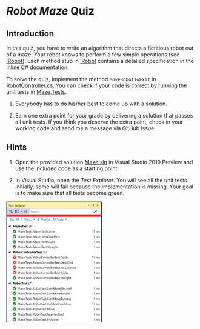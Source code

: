# *Robot Maze* Quiz

## Introduction

In this quiz, you have to write an algorithm that directs a fictitious robot out of a maze. Your robot knows to perform a few simple operations (see [IRobot](Maze.Library/IRobot.cs)). Each method stub in [IRobot](Maze.Library/IRobot.cs) contains a detailed specification in the inline C# documentation.

To solve the quiz, implement the method `MoveRobotToExit` in [RobotController.cs](Maze.Robot/RobotController.cs). You can check if your code is correct by running the unit tests in [Maze.Tests](Maze.Tests).

1. Everybody has to do his/her best to come up with a solution.

1. Earn one extra point for your grade by delivering a solution that passes all unit tests. If you think you deserve the extra point, check in your working code and send me a message via GitHub issue.

## Hints

1. Open the provided solution [Maze.sln](Maze.sln) in Visual Studio 2019 Preview and use the included code as a starting point.

1. In Visual Studio, open the *Test Explorer*. You will see all the unit tests. Initially, some will fail because the implementation is missing. Your goal is to make sure that all tests become green.

<img src="images/test-explorer.png" alt="Test Explorer in Visual Studio" width="50%" />
